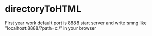 # directoryToHTML
First year work
default port is 8888
start server and write smng like "localhost:8888/?path=c:/" in your browser
